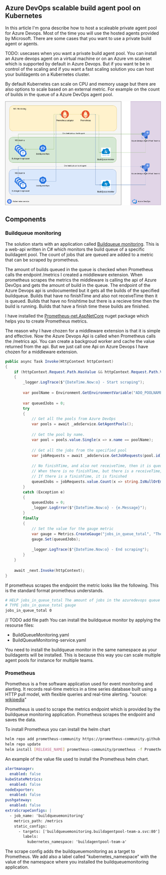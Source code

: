 ## Azure DevOps scalable build agent pool on Kubernetes 

In this article I'm gona describe how to host a scaleable private agent pool for Azure Devops. Most of the time you will use the hosted agents provided by Microsoft. There are some cases that you want to use a private build agent or agents.  

TODO: usecases when you want a private build agent pool. You can install an Azure devops agent on a virtual machine or on an Azure vm scaleset which is supported by default in Azure Devops. 
But if you want te be in control of the scaling and if you want a fast scaling solution you can host your buildagents on a Kubernetes 
cluster. 

By default Kubernetes can scale on CPU and memory usage but there are also options to scale based on an external metric. For example on the count of builds in the queue of a Azure DevOps agent pool.

![Overview](https://raw.githubusercontent.com/marcoippel/k8s-autoscaling/main/images/K8S%20AutoScaling.png)


## Components

### Buildqueue monitoring
The solution starts with an application called [Buildqueue monitoring](https://github.com/marcoippel/k8s-autoscaling/tree/main/src/BuildQueueMonitoring). This is a web-api written in C# which monitors the build queue of a specific buildagent pool. The count of jobs that are queued are added to a metric that can be scraped by prometheus.

The amount of builds queued in the queue is checked when Prometheus calls the endpoint /metrics I created a middleware extension. 
When prometheus scrapes the metrics the middleware is calling the api of Azure DevOps and gets the amount of build in the queue.
The endpoint of the Azure Devops api is undocumented but it gets all the builds of the specified buildqueue. Builds that have no finishTime and also not receiveTime then it is queued. Builds that have no finishtime but there is a recieve time then the build is running. Builds that have a finish time these builds are finished.

I have installed the [Prometheus-net.AspNetCore](https://www.nuget.org/packages/prometheus-net.AspNetCore/) nuget package which helps you to create Prometheus metrics.

The reason why I have chozen for a middleware extension is that it is simple and effective. Now the Azure Devops Api is called when Prometheus calls the /metrics api. You can create a backgroud worker and cache the value returned from the api. But we just call one Api on Azure Devops I have chozen for a middleware extension.

```csharp
public async Task Invoke(HttpContext httpContext)
{
    if (httpContext.Request.Path.HasValue && httpContext.Request.Path.Value == "/metrics")
    {
        _logger.LogTrace($"{DateTime.Now:o} - Start scraping");

        var poolName = Environment.GetEnvironmentVariable("ADO_POOLNAME");
        
        var queuedJobs = 0;
        try
        {
            // Get all the pools from Azure DevOps
            var pools = await _adoService.GetAgentPools();

            // Get the pool by name.
            var pool = pools.value.Single(x => x.name == poolName);

            // Get all the jobs from the specified pool
            var jobRequests = await _adoService.GetJobRequests(pool.id);
            
            // No finishTime, and also not receiveTime, then it is queued.
            // When there is no finishTime, but there is a receiveTime, it is running.
            // If there is a finishTime, it is finished
            queuedJobs = jobRequests.value.Count(x => string.IsNullOrEmpty(x.finishTime) && string.IsNullOrEmpty(x.receiveTime));
        }
        catch (Exception e)
        {
            queuedJobs = 0;
            _logger.LogError($"{DateTime.Now:o} - {e.Message}");
        }
        finally
        {
            // Set the value for the gauge metric
            var gauge = Metrics.CreateGauge("jobs_in_queue_total", "The amount of jobs in the azuredevops queue");
            gauge.Set(queuedJobs);

            _logger.LogTrace($"{DateTime.Now:o} - End scraping");
        }
    }

    await _next.Invoke(httpContext);
}

```

If prometheus scrapes the endpoint the metric looks like the following. This is the standard format prometheus understands.

```bash
# HELP jobs_in_queue_total The amount of jobs in the azuredevops queue
# TYPE jobs_in_queue_total gauge
jobs_in_queue_total 0
```

// TODO add file path
You can install the buildqueue monitor by applying the resourse files:
- BuildQueueMonitoring.yaml
- BuildQueueMonitoring-service.yaml

You need to install the buildqueue monitor in the same namespace as your buildagents will be installed. This is because this way you can scale multiple agent pools for instance for multiple teams.



### Prometheus
Prometheus is a free software application used for event monitoring and alerting. It records real-time metrics in a time series database built using a HTTP pull model, with flexible queries and real-time alerting. "source: [wikipedia](https://en.wikipedia.org/wiki/Prometheus_(software))"

Prometheus is used to scrape the metrics endpoint which is provided by the buildqueue monitoring application. Prometheus scrapes the endpoint and saves the data. 

To install Prometheus you can install the helm chart 
```bash
helm repo add prometheus-community https://prometheus-community.github.io/helm-charts
helm repo update
helm install [RELEASE_NAME] prometheus-community/prometheus -f Prometheus-values.yaml
```

An example of the value file used to install the Prometheus helm chart. 
```yaml
alertmanager:
  enabled: false
kubeStateMetrics:
  enabled: false
nodeExporter:
  enabled: false
pushgateway:
  enabled: false
extraScrapeConfigs: |
  - job_name: 'buildqueuemonitoring'
    metrics_path: /metrics
    static_configs:
      - targets: ['buildqueuemonitoring.buildagentpool-team-a.svc:80']
        labels:
          kubernetes_namespace: 'buildagentpool-team-a'
```
The scrape config adds the buildqueuemonitoring as a target to Prometheus. We add also a label called "kubernetes_namespace" with the value of the namespace where you installed the buildqueuemonitoring application.
